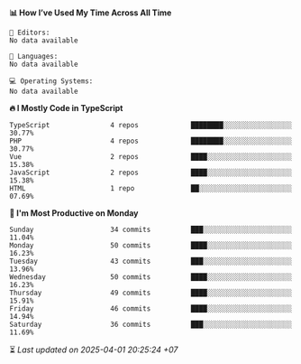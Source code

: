 <!--START_SECTION:readme-stats-->
**📊 How I’ve Used My Time Across All Time**

```text
📝 Editors:
No data available

💬 Languages:
No data available

💻 Operating Systems:
No data available
```

**🔥 I Mostly Code in TypeScript**

```text
TypeScript               4 repos             ████████░░░░░░░░░░░░░░░░░   30.77%
PHP                      4 repos             ████████░░░░░░░░░░░░░░░░░   30.77%
Vue                      2 repos             ████░░░░░░░░░░░░░░░░░░░░░   15.38%
JavaScript               2 repos             ████░░░░░░░░░░░░░░░░░░░░░   15.38%
HTML                     1 repo              ██░░░░░░░░░░░░░░░░░░░░░░░   07.69%
```

**📅 I'm Most Productive on Monday**

```text
Sunday                   34 commits          ███░░░░░░░░░░░░░░░░░░░░░░   11.04%
Monday                   50 commits          ████░░░░░░░░░░░░░░░░░░░░░   16.23%
Tuesday                  43 commits          ███░░░░░░░░░░░░░░░░░░░░░░   13.96%
Wednesday                50 commits          ████░░░░░░░░░░░░░░░░░░░░░   16.23%
Thursday                 49 commits          ████░░░░░░░░░░░░░░░░░░░░░   15.91%
Friday                   46 commits          ████░░░░░░░░░░░░░░░░░░░░░   14.94%
Saturday                 36 commits          ███░░░░░░░░░░░░░░░░░░░░░░   11.69%
```



⏳ *Last updated on 2025-04-01 20:25:24 +07*
<!--END_SECTION:readme-stats-->
